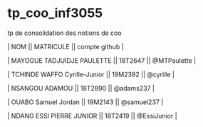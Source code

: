 # tp_coo_inf3055
tp de consolidation des notions de coo

| NOM || MATRICULE || compte github |

| MAYOGUE TADJUIDJE PAULETTE || 18T2647 || @MTPaulette |

| TCHINDE  WAFFO Cyrille-Junior || 19M2392 || @cyrille |

| NSANGOU ADAMOU || 18T2890 || @adams237 |

| OUABO Samuel Jordan || 19M2143 || @samuel237 |

| NDANG ESSI PIERRE JUNIOR || 18T2419 || @EssiJunior |

